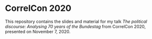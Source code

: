 # CorrelCon 2020
This repository contains the slides and material for my talk *The political discourse: Analysing 70 years of the Bundestag* from CorrelCon 2020, presented on November 7, 2020.
